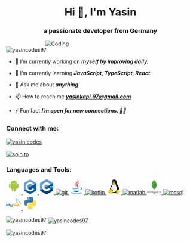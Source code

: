 
<h1 align="center">Hi 👋, I'm Yasin</h1>
<h3 align="center">a passionate developer from Germany</h3>
<img align="right" alt="Coding" width="400" src="https://miro.medium.com/v2/resize:fit:1360/1***zVnWJtyGOX_kUIDm6ccCfQ.gif">

<p align="left"> <img src="https://komarev.com/ghpvc/?username=yasincodes97&label=Profile%20views&color=0e75b6&style=flat" alt="yasincodes97" /> </p>

- 🔭 I’m currently working on ***myself by improving daily.***
- 🌱 I’m currently learning ***JavaScript, TypeScript, React***

- 💬 Ask me about ***anything***

- 📫 How to reach me ***yasinkapi.97@gmail.com***

- ⚡ Fun fact ***I´m open for new connections. ✌🏻***

<h3 align="left">Connect with me:</h3>
<p align="left">
<a href="https://instagram.com/yasin.codes" target="blank"><img align="center" src="https://raw.githubusercontent.com/rahuldkjain/github-profile-readme-generator/master/src/images/icons/Social/instagram.svg" alt="yasin.codes" height="30" width="40" /></a> 
</p>
<a href="https://solo.to/yasincodes" target="blank"><img align="center" src="https://cdn.solo.to/images/webclip.png" alt="solo.to" height="30" width="40" /></a> 
</p>

<h3 align="left">Languages and Tools:</h3>
<p align="left"> <a href="https://developer.android.com" target="_blank" rel="noreferrer"> <img src="https://raw.githubusercontent.com/devicons/devicon/master/icons/android/android-original-wordmark.svg" alt="android" width="40" height="40"/> </a> <a href="https://www.cprogramming.com/" target="_blank" rel="noreferrer"> <img src="https://raw.githubusercontent.com/devicons/devicon/master/icons/c/c-original.svg" alt="c" width="40" height="40"/> </a> <a href="https://www.w3schools.com/cpp/" target="_blank" rel="noreferrer"> <img src="https://raw.githubusercontent.com/devicons/devicon/master/icons/cplusplus/cplusplus-original.svg" alt="cplusplus" width="40" height="40"/> </a> <a href="https://git-scm.com/" target="_blank" rel="noreferrer"> <img src="https://www.vectorlogo.zone/logos/git-scm/git-scm-icon.svg" alt="git" width="40" height="40"/> </a> <a href="https://www.java.com" target="_blank" rel="noreferrer"> <img src="https://raw.githubusercontent.com/devicons/devicon/master/icons/java/java-original.svg" alt="java" width="40" height="40"/> </a> <a href="https://kotlinlang.org" target="_blank" rel="noreferrer"> <img src="https://www.vectorlogo.zone/logos/kotlinlang/kotlinlang-icon.svg" alt="kotlin" width="40" height="40"/> </a> <a href="https://www.linux.org/" target="_blank" rel="noreferrer"> <img src="https://raw.githubusercontent.com/devicons/devicon/master/icons/linux/linux-original.svg" alt="linux" width="40" height="40"/> </a> <a href="https://www.mathworks.com/" target="_blank" rel="noreferrer"> <img src="https://upload.wikimedia.org/wikipedia/commons/2/21/Matlab_Logo.png" alt="matlab" width="40" height="40"/> </a> <a href="https://www.mongodb.com/" target="_blank" rel="noreferrer"> <img src="https://raw.githubusercontent.com/devicons/devicon/master/icons/mongodb/mongodb-original-wordmark.svg" alt="mongodb" width="40" height="40"/> </a> <a href="https://www.microsoft.com/en-us/sql-server" target="_blank" rel="noreferrer"> <img src="https://www.svgrepo.com/show/303229/microsoft-sql-server-logo.svg" alt="mssql" width="40" height="40"/> </a> <a href="https://www.mysql.com/" target="_blank" rel="noreferrer"> <img src="https://raw.githubusercontent.com/devicons/devicon/master/icons/mysql/mysql-original-wordmark.svg" alt="mysql" width="40" height="40"/> </a> <a href="https://www.python.org" target="_blank" rel="noreferrer"> <img src="https://raw.githubusercontent.com/devicons/devicon/master/icons/python/python-original.svg" alt="python" width="40" height="40"/> </a> </p>

<p><img align="left" src="https://github-readme-stats.vercel.app/api/top-langs?username=yasincodes97&show_icons=true&locale=en&layout=compact" alt="yasincodes97" /></p>

<p>&nbsp;<img align="center" src="https://github-readme-stats.vercel.app/api?username=yasincodes97&show_icons=true&locale=en" alt="yasincodes97" /></p>

<p><img align="center" src="https://github-readme-streak-stats.herokuapp.com/?user=yasincodes97&" alt="yasincodes97" /></p>
